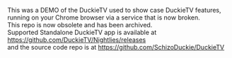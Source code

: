 This was a DEMO of the DuckieTV used to show case DuckieTV features, running on your Chrome browser via a service that is now broken.     
This repo is now obsolete and has been archived.      
Supported Standalone DuckieTV app is available at https://github.com/DuckieTV/Nightlies/releases      
and the source code repo is at https://github.com/SchizoDuckie/DuckieTV      
